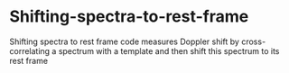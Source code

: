 # Shifting-spectra-to-rest-frame
Shifting spectra to rest frame code measures Doppler shift by cross-correlating a spectrum with a template and then shift this spectrum to its rest frame
